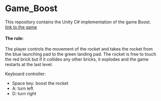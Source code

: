 # Game_Boost
This repository contains the Unity C# implementation of the game Boost. [link to the game](https://www.sharemygame.com/share/073816d7-32c0-4e06-8b35-fa70fb1167ad)

#### The rule: 
The player controls the movement of the rocket and takes the rocket from the blue launching pad to the green landing pad. 
The rocket is free to touch the red brick but if it collides any other bricks, it explodes and the game restarts at the last level. 

Keyboard controller: 
 * Space key: boost the rocket
 * A: turn left
 * D: turn right
